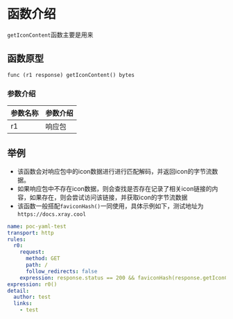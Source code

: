 # 函数介绍

`getIconContent`函数主要是用来

## 函数原型

`func (r1 response) getIconContent() bytes`

### 参数介绍

| 参数名称 | 参数介绍 |
|------|------|
| r1   | 响应包  |

## 举例

- 该函数会对响应包中的icon数据进行进行匹配解码，并返回icon的字节流数据。
- 如果响应包中不存在icon数据，则会查找是否存在记录了相关icon链接的内容，如果存在，则会尝试访问该链接，并获取icon的字节流数据
- 该函数一般搭配`faviconHash()`一同使用，具体示例如下，测试地址为`https://docs.xray.cool`

```yaml
name: poc-yaml-test
transport: http
rules:
  r0:
    request:
      method: GET
      path: /
      follow_redirects: false
    expression: response.status == 200 && faviconHash(response.getIconContent()) == 938617678
expression: r0()
detail:
  author: test
  links:
    - test
```

